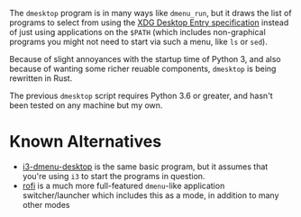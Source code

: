 The `dmesktop` program is in many ways like `dmenu_run`, but it draws the list of programs to select from using the [XDG Desktop Entry specification](https://specifications.freedesktop.org/desktop-entry-spec/desktop-entry-spec-latest.html) instead of just using applications on the `$PATH` (which includes non-graphical programs you might not need to start via such a menu, like `ls` or `sed`).

Because of slight annoyances with the startup time of Python 3, and also because of wanting some richer reuable components, `dmesktop` is being rewritten in Rust.

The previous `dmesktop` script requires Python 3.6 or greater, and hasn't been tested on any machine but my own.

# Known Alternatives

- [i3-dmenu-desktop](https://build.i3wm.org/docs/i3-dmenu-desktop.html) is the same basic program, but it assumes that you're using `i3` to start the programs in question.
- [rofi](https://github.com/DaveDavenport/rofi) is a much more full-featured `dmenu`-like application switcher/launcher which includes this as a mode, in addition to many other modes
